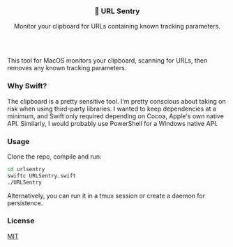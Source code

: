 <br/><br/>
<div>
    <h3 align="center">🤖 URL Sentry</h3>
    <p align="center">
        Monitor your clipboard for URLs containing known tracking parameters.
    </p>
</div>
<br><br>

This tool for MacOS monitors your clipboard, scanning for URLs, then removes any known tracking parameters.

### Why Swift?

The clipboard is a pretty sensitive tool. I'm pretty conscious about taking on risk when using third-party libraries. I wanted to keep dependencies at a minimum, and Swift only required depending on Cocoa, Apple's own native API. Similarly, I would probably use PowerShell for a Windows native API.

### Usage

Clone the repo, compile and run:
```sh
cd urlsentry
swiftc URLSentry.swift
./URLSentry
```

Alternatively, you can run it in a tmux session or create a daemon for persistence.

### License

[MIT](https://github.com/williamfedele/urlsentry/blob/main/LICENSE)
